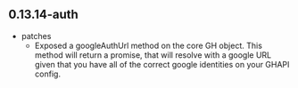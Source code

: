 ## 0.13.14-auth

* patches
    * Exposed a googleAuthUrl method on the core GH object. This method will return a promise, that will resolve with a google URL given that you have all of the correct google identities on your GHAPI config.

